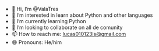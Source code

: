 - 👋 Hi, I’m @ValaTres
- 👀 I’m interested in learn about Python and other languages
- 🌱 I’m currently learning Python
- 💞️ I’m looking to collaborate on all de comunity
- 📫 How to reach me: lucas010123ls@gmail.com
- 😄 Pronouns: He/him
<!---
ValaTres/ValaTres is a ✨ special ✨ repository because its `README.md` (this file) appears on your GitHub profile.
You can click the Preview link to take a look at your changes.
--->
